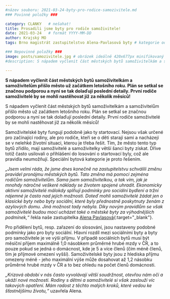 ```yaml
---
#název souboru: 2021-03-24-byty-pro-rodice-samozivitele.md
### Povinné položky ###

category: CLANKY   # nešahat!
title: Prosadili jsme byty pro rodiče samoživitele!
date: 2021-03-24   # formát YYYY-MM-DD
author: Krajský MO
tags: Brno magistrát zastupitelstvo Alena-Pavlasová byty # kategorie odděleny mezerami, např. volby zemědělství životní-prostředí piráti (viz https://jihomoravsky.pirati.cz/tags/)

### Nepovinné položky ###
image: posts/samozivitele.jpg # obrázek ideálně 420x677px minifikovaný přes https://tinypng.com/
#description: S nápadem vyčlenit část městských bytů samoživitelkám a samoživitelům přišlo město už začátkem letošního roku. Plán se setkal se značnou podporou a nyní se tak dolaďují poslední detaily. První rodiče samoživitelé by se mohli nastěhovat již za několik měsíců!

---
```

**S nápadem vyčlenit část městských bytů samoživitelkám a samoživitelům přišlo město už začátkem letošního roku. Plán se setkal se značnou podporou a nyní se tak dolaďují poslední detaily. První rodiče samoživitelé by se mohli nastěhovat již za několik měsíců!**

S nápadem vyčlenit část městských bytů samoživitelkám a samoživitelům přišlo město už začátkem letošního roku. Plán se setkal se značnou podporou a nyní se tak dolaďují poslední detaily. První rodiče samoživitelé by se mohli nastěhovat již za několik měsíců!

Samoživitelské byty fungují podobně jako ty startovací. Nejsou však určené pro začínající rodiny, ale pro rodiče, kteří se o děti starají sami a nacházejí se v nelehké životní situaci, kterou je třeba řešit. Tím, že město tento typ bytů zřídilo, mají samoživitelé a samoživitelky větší šanci byty získat. Dříve totiž často usilovali o přihlášení do losování o startovací byly, což ale pravidla neumožňují. Speciální bytová kategorie je proto řešením. 

*„Jsem velmi ráda, že jsme dnes konečně na zastupitelstvu schválili změnu pravidel pronájmu městských bytů. Tato změna má pomoci zejména rodičům samoživitelům. Sama jsem samoživitelkou, a tak vím, jak je mnohdy náročné veškeré  náklady se životem spojené uhradit. Ekonomicky aktivní samoživitelé málokdy splňují podmínky pro sociální bydlení a tržní nájemné je často nad jejich možnosti. Doteď mohli samoživitelé žádat jen o klasické byty nebo byty sociální, které byly přednostně poskytnuty ženám z azylových domu. Jiná možnost tady nebyla. Díky novým pravidlům se však samoživitelé budou moci ucházet také o městské byty za výhodnějších podmínek,“* řekla naše zastupitelka [Alena Pavlasová](https://jihomoravsky.pirati.cz/lide/alena-pavlasova/){:target="_blank"}.

Pro přidělení bytů, resp. zařazení do slosování, jsou nastaveny podobné podmínky jako pro byty sociální. Hlavní rozdíl mezi sociálními byty a byty pro samoživitele je ve výši příjmu. V případě sociálních bytů musí být měsíční příjem maximálně 1,0 násobkem průměrné hrubé mzdy v ČR, a to pouze pokud se jedná o domácnost, kde je 5 a více členů (čím méně členů, tím je příjmové omezení vyšší). Samoživitelské byty jsou z hlediska příjmu omezeny méně - jeho maximální výše může dosahovat až 1,2 násobku průměrné hrubé mzdy v ČR a to bez ohledu na počet členů domácnosti. 

*„Krizová období v nás často vyvolávají větší soudržnost, otevřou nám oči a ukáží nové možnosti. Rodiny s dětmi a samoživitelé si však zaslouží víc takových opatření. Mám radost z těchto malých kroků, které vedou ke šťastnějšímu životu,“* uzavřela Alena. 

